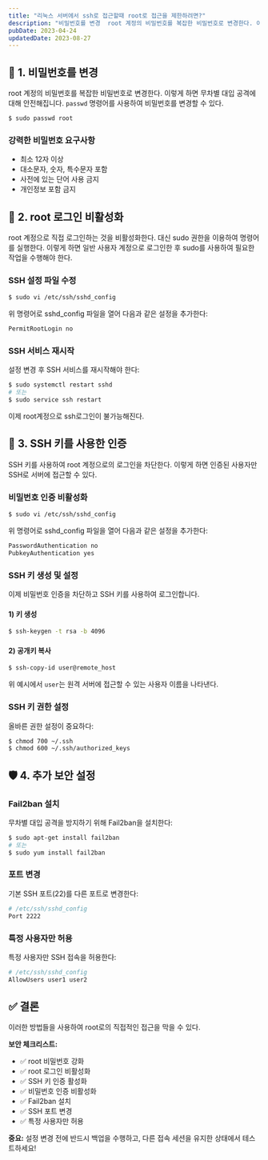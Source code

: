 ```yaml
---
title: "리눅스 서버에서 ssh로 접근할때 root로 접근을 제한하려면?"
description: "비밀번호를 변경  root 계정의 비밀번호를 복잡한 비밀번호로 변경한다. 이렇게 하면 무차별 대입 공격에 대해 안전해집니다. passwd 명령어를 사용하여 비밀번호를 변경할 수 있다.  $ sudo passwd root    root 로그인 비활성화  root 계정으로 직접 로그인하는..."
pubDate: 2023-04-24
updatedDate: 2023-08-27
---
```


## 🔐 1. 비밀번호를 변경

root 계정의 비밀번호를 복잡한 비밀번호로 변경한다. 이렇게 하면 무차별 대입 공격에 대해 안전해집니다. `passwd` 명령어를 사용하여 비밀번호를 변경할 수 있다.

```bash
$ sudo passwd root
```

### 강력한 비밀번호 요구사항
- 최소 12자 이상
- 대소문자, 숫자, 특수문자 포함
- 사전에 있는 단어 사용 금지
- 개인정보 포함 금지

## 🚫 2. root 로그인 비활성화

root 계정으로 직접 로그인하는 것을 비활성화한다. 대신 sudo 권한을 이용하여 명령어를 실행한다. 이렇게 하면 일반 사용자 계정으로 로그인한 후 sudo를 사용하여 필요한 작업을 수행해야 한다.

### SSH 설정 파일 수정

```bash
$ sudo vi /etc/ssh/sshd_config
```

위 명령어로 sshd_config 파일을 열어 다음과 같은 설정을 추가한다:

```bash
PermitRootLogin no
```

### SSH 서비스 재시작

설정 변경 후 SSH 서비스를 재시작해야 한다:

```bash
$ sudo systemctl restart sshd
# 또는
$ sudo service ssh restart
```

이제 root계정으로 ssh로그인이 불가능해진다.

## 🔑 3. SSH 키를 사용한 인증

SSH 키를 사용하여 root 계정으로의 로그인을 차단한다. 이렇게 하면 인증된 사용자만 SSH로 서버에 접근할 수 있다.

### 비밀번호 인증 비활성화

```bash
$ sudo vi /etc/ssh/sshd_config
```

위 명령어로 sshd_config 파일을 열어 다음과 같은 설정을 추가한다:

```bash
PasswordAuthentication no
PubkeyAuthentication yes
```

### SSH 키 생성 및 설정

이제 비밀번호 인증을 차단하고 SSH 키를 사용하여 로그인합니다.

#### 1) 키 생성
```bash
$ ssh-keygen -t rsa -b 4096
```

#### 2) 공개키 복사
```bash
$ ssh-copy-id user@remote_host
```

위 예시에서 `user`는 원격 서버에 접근할 수 있는 사용자 이름을 나타낸다.

### SSH 키 권한 설정

올바른 권한 설정이 중요하다:

```bash
$ chmod 700 ~/.ssh
$ chmod 600 ~/.ssh/authorized_keys
```

## 🛡️ 4. 추가 보안 설정

### Fail2ban 설치
무차별 대입 공격을 방지하기 위해 Fail2ban을 설치한다:

```bash
$ sudo apt-get install fail2ban
# 또는
$ sudo yum install fail2ban
```

### 포트 변경
기본 SSH 포트(22)를 다른 포트로 변경한다:

```bash
# /etc/ssh/sshd_config
Port 2222
```

### 특정 사용자만 허용
특정 사용자만 SSH 접속을 허용한다:

```bash
# /etc/ssh/sshd_config
AllowUsers user1 user2
```

## ✅ 결론

이러한 방법들을 사용하여 root로의 직접적인 접근을 막을 수 있다. 

**보안 체크리스트:**
- ✅ root 비밀번호 강화
- ✅ root 로그인 비활성화
- ✅ SSH 키 인증 활성화
- ✅ 비밀번호 인증 비활성화
- ✅ Fail2ban 설치
- ✅ SSH 포트 변경
- ✅ 특정 사용자만 허용

**중요:** 설정 변경 전에 반드시 백업을 수행하고, 다른 접속 세션을 유지한 상태에서 테스트하세요!
